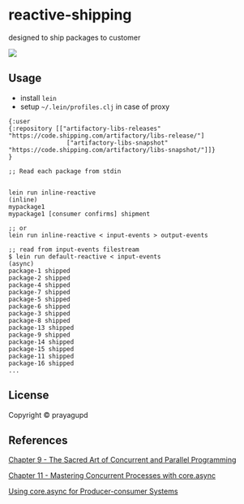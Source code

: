 # reactive-shipping

designed to ship packages to customer

![](https://drive.google.com/uc?id=0B9FyLOsn9I34anV4UFJQTWZLYnc)


## Usage

- install `lein`
- setup `~/.lein/profiles.clj` in case of proxy

```
{:user                                                                                                                                               {:repository [["artifactory-libs-releases" "https://code.shipping.com/artifactory/libs-release/"]        
                ["artifactory-libs-snapshot" "https://code.shipping.com/artifactory/libs-snapshot/"]]} 
}
```


```
;; Read each package from stdin


lein run inline-reactive
(inline)
mypackage1
mypackage1 [consumer confirms] shipment

;; or
lein run inline-reactive < input-events > output-events

```

```
;; read from input-events filestream
$ lein run default-reactive < input-events
(async)
package-1 shipped
package-2 shipped
package-4 shipped
package-7 shipped
package-5 shipped
package-6 shipped
package-3 shipped
package-8 shipped
package-13 shipped
package-9 shipped
package-14 shipped
package-15 shipped
package-11 shipped
package-16 shipped
...
```

## License

Copyright © prayagupd

##  References

[Chapter 9 - The Sacred Art of Concurrent and Parallel Programming](http://www.braveclojure.com/concurrency/)

[Chapter 11 - Mastering Concurrent Processes with core.async](http://www.braveclojure.com/core-async/)

[Using core.async for Producer-consumer Systems
](http://elbenshira.com/blog/using-core-async-for-producer-consumer-workflows/)

